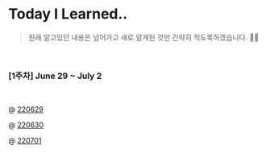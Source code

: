 # Today I Learned..

> 원래 알고있던 내용은 넘어가고 새로 알게된 것만 간략히 적도록하겠습니다. 🙇‍♂️

<br>

###  [1주차] June 29 ~ July 2

<br>
     
@ [220629](https://github.com/froggy1014/TIL/blob/main/TIL/220629.md)
 
@ [220630](https://github.com/froggy1014/TIL/blob/main/TIL/220630.md)

@ [220701](https://github.com/froggy1014/TIL/blob/main/TIL/220701.md)